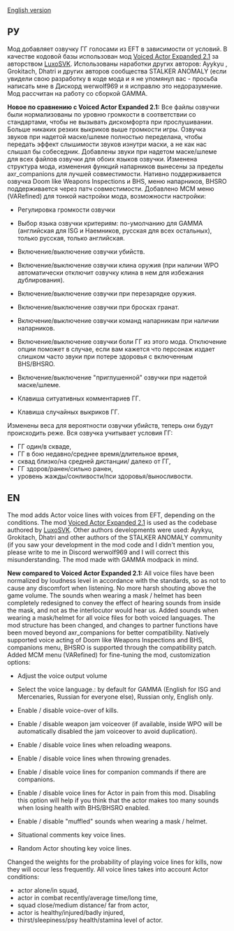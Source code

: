 [English version](#en)
## **РУ**
Мод добавляет озвучку ГГ голосами из EFT в зависимости от условий. В качестве кодовой базы использован мод [Voiced Actor Expanded 2.1](https://www.moddb.com/mods/stalker-anomaly/addons/voiced-actor-expanded) за авторством [LuxoSVK](https://www.moddb.com/members/luxosvk).
Использованы наработки других авторов: Ayykyu , Grokitach, Dhatri и других авторов сообщества STALKER ANOMALY (если увидели свою разработку в коде мода и я не упомянул вас - просьба написать мне в Дискорд werwolf969 и я исправлю это недоразумение. Мод рассчитан на работу со сборкой GAMMA.

**Новое по сравнению с Voiced Actor Expanded 2.1:**
Все файлы озвучки были нормализованы по уровню громкости в соответствии со стандартами, чтобы не вызывать дискомфорта при прослушивании.  Больше никаких резких выкриков выше громкости игры. 
Озвучка звуков при надетой маске/шлеме полностью переделана, чтобы передать эффект слышимости звуков изнутри маски, а не как нас слышал бы собеседник. Добавлены звуки при надетом маске/шлеме для всех файлов озвучки для обоих языков озвучки.
Изменена структура мода, изменения функций напарников вынесены за пределы axr_companions для лучшей совместимости.
Нативно поддерживается озвучка Doom like Weapons Inspections и BHS, меню напарников, BHSRO поддерживается через патч совместимости.
Добавлено MCM меню (VARefined) для тонкой настройки мода, возможности настройки:
- Регулировка громкости озвучки
- Выбор языка озвучки критериям: по-умолчанию для GAMMA (английская для ISG и Наемников, русская для всех остальных), только русская, только английская.
- Включение/выключение озвучки убийств.
- Включение/выключение озвучки клина оружия (при наличии WPO автоматически отключит озвучку клина в нем для избежания дублирования).
- Включение/выключение озвучки при перезарядке оружия.
- Включение/выключение озвучки при бросках гранат.
- Включение/выключение озвучки команд напарникам при наличии напарников.
- Включение/выключение озвучки боли ГГ из этого мода. Отключение опции поможет в случае, если вам кажется что персонаж издает слишком часто звуки при потере здоровья с включенным BHS/BHSRO.

- Включение/выключение "приглушенной" озвучки при надетой маске/шлеме.
- Клавиша ситуативных комментариев ГГ.
- Клавиша случайных выкриков ГГ.

Изменены веса для вероятности озвучки убийств, теперь они будут происходить реже.
Вся озвучка учитывает условия ГГ:
- ГГ один/в скваде, 
- ГГ в бою недавно/среднее время/длительное время,
- сквад близко/на средней дистанции/ далеко от ГГ,
- ГГ здоров/ранен/сильно ранен,
- уровень жажды/сонливости/пси здоровья/выносливости.

## **EN**
The mod adds Actor voice lines with voices from EFT, depending on the conditions. The mod [Voiced Actor Expanded 2.1](https://www.moddb.com/mods/stalker-anomaly/addons/voiced-actor-expanded) is used as the codebase authored by [LuxoSVK](https://www.moddb.com/members/luxosvk).
Other authors developments were used: Ayykyu, Grokitach, Dhatri and other authors of the STALKER ANOMALY community (if you saw your development in the mod code and I didn't mention you, please write to me in Discord werwolf969 and I will correct this misunderstanding. The mod made with GAMMA modpack in mind.

**New compared to Voiced Actor Expanded 2.1:**
All voice files have been normalized by loudness level in accordance with the standards, so as not to cause any discomfort when listening. No more harsh shouting above the game volume. 
The sounds when wearing a mask / helmet has been completely redesigned to convey the effect of hearing sounds from inside the mask, and not as the interlocutor would hear us. Added sounds when wearing a mask/helmet for all voice files for both voiced languages.
The mod structure has been changed, and changes to partner functions have been moved beyond axr_companions for better compatibility.
Natively supported voice acting of Doom like Weapons Inspections and BHS, companions menu, BHSRO is supported through the compatibility patch.
Added MCM menu (VARefined) for fine-tuning the mod, customization options:
- Adjust the voice output volume
- Select the voice language.: by default for GAMMA (English for ISG and Mercenaries, Russian for everyone else), Russian only, English only.
- Enable / disable voice-over of kills.
- Enable / disable weapon jam voiceover (if available, inside WPO will be automatically disabled the jam voiceover to avoid duplication).
- Enable / disable voice lines when reloading weapons.
- Enable / disable voice lines when throwing grenades.
- Enable / disable voice lines for companion commands if there are companions.
- Enable / disable voice lines for Actor in pain from this mod. Disabling this option will help if you think that the actor makes too many sounds when losing health with BHS/BHSRO enabled.

- Enable / disable "muffled" sounds when wearing a mask / helmet.
- Situational comments key voice lines.
- Random Actor shouting key voice lines.

Changed the weights for the probability of playing voice lines for kills, now they will occur less frequently.
All voice lines takes into account Actor conditions:
- actor alone/in squad, 
- actor in combat recently/average time/long time,
- squad close/medium distance/ far from actor,
- actor is healthy/injured/badly injured,
- thirst/sleepiness/psy health/stamina level of actor.
